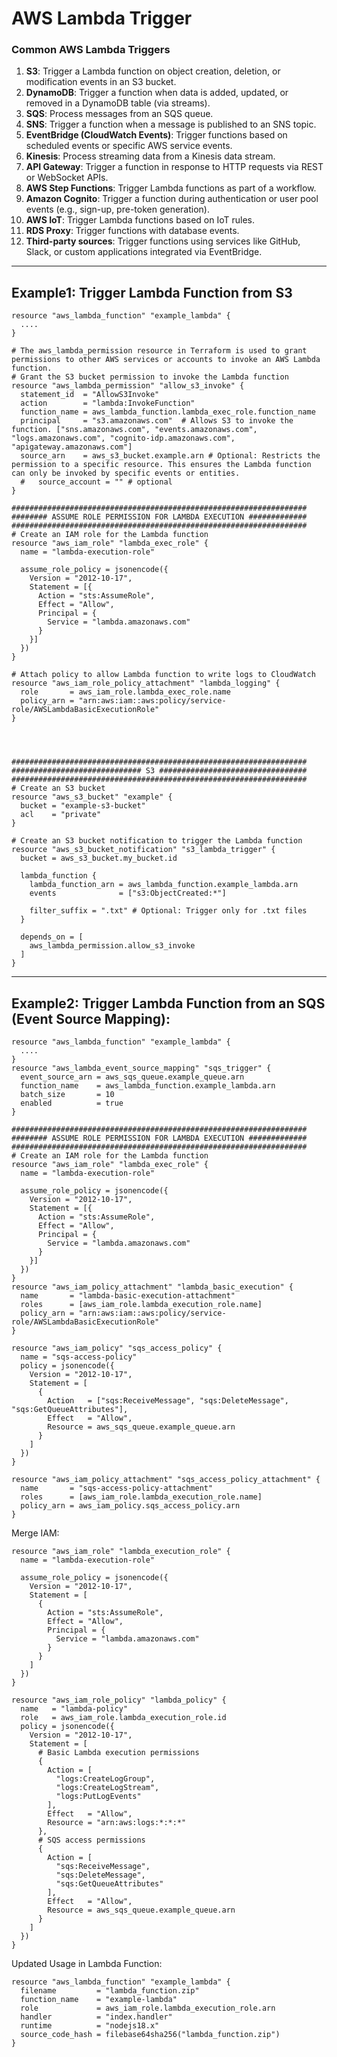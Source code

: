 #  AWS Lambda Trigger 

### Common AWS Lambda Triggers
1. **S3**: Trigger a Lambda function on object creation, deletion, or modification events in an S3 bucket.
2. **DynamoDB**: Trigger a function when data is added, updated, or removed in a DynamoDB table (via streams).
3. **SQS**: Process messages from an SQS queue.
4. **SNS**: Trigger a function when a message is published to an SNS topic.
5. **EventBridge (CloudWatch Events)**: Trigger functions based on scheduled events or specific AWS service events.
6. **Kinesis**: Process streaming data from a Kinesis data stream.
7. **API Gateway**: Trigger a function in response to HTTP requests via REST or WebSocket APIs.
8. **AWS Step Functions**: Trigger Lambda functions as part of a workflow.
9. **Amazon Cognito**: Trigger a function during authentication or user pool events (e.g., sign-up, pre-token generation).
10. **AWS IoT**: Trigger Lambda functions based on IoT rules.
11. **RDS Proxy**: Trigger functions with database events.
12. **Third-party sources**: Trigger functions using services like GitHub, Slack, or custom applications integrated via EventBridge.

---

## Example1: Trigger Lambda Function from S3
````hcl
resource "aws_lambda_function" "example_lambda" {
  ....
}

# The aws_lambda_permission resource in Terraform is used to grant permissions to other AWS services or accounts to invoke an AWS Lambda function.
# Grant the S3 bucket permission to invoke the Lambda function
resource "aws_lambda_permission" "allow_s3_invoke" {
  statement_id  = "AllowS3Invoke"
  action        = "lambda:InvokeFunction"
  function_name = aws_lambda_function.lambda_exec_role.function_name
  principal     = "s3.amazonaws.com"  # Allows S3 to invoke the function. ["sns.amazonaws.com", "events.amazonaws.com", "logs.amazonaws.com", "cognito-idp.amazonaws.com", "apigateway.amazonaws.com"]
  source_arn    = aws_s3_bucket.example.arn # Optional: Restricts the permission to a specific resource. This ensures the Lambda function can only be invoked by specific events or entities.
  #   source_account = "" # optional
}

##################################################################
######## ASSUME ROLE PERMISSION FOR LAMBDA EXECUTION #############
##################################################################
# Create an IAM role for the Lambda function
resource "aws_iam_role" "lambda_exec_role" {
  name = "lambda-execution-role"

  assume_role_policy = jsonencode({
    Version = "2012-10-17",
    Statement = [{
      Action = "sts:AssumeRole",
      Effect = "Allow",
      Principal = {
        Service = "lambda.amazonaws.com"
      }
    }]
  })
}

# Attach policy to allow Lambda function to write logs to CloudWatch
resource "aws_iam_role_policy_attachment" "lambda_logging" {
  role       = aws_iam_role.lambda_exec_role.name
  policy_arn = "arn:aws:iam::aws:policy/service-role/AWSLambdaBasicExecutionRole"
}




##################################################################
############################# S3 #################################
##################################################################
# Create an S3 bucket
resource "aws_s3_bucket" "example" {
  bucket = "example-s3-bucket"
  acl    = "private"
}

# Create an S3 bucket notification to trigger the Lambda function
resource "aws_s3_bucket_notification" "s3_lambda_trigger" {
  bucket = aws_s3_bucket.my_bucket.id

  lambda_function {
    lambda_function_arn = aws_lambda_function.example_lambda.arn
    events              = ["s3:ObjectCreated:*"]

    filter_suffix = ".txt" # Optional: Trigger only for .txt files
  }

  depends_on = [
    aws_lambda_permission.allow_s3_invoke
  ]
}
````

---

## Example2: Trigger Lambda Function from an SQS (Event Source Mapping):
````hcl
resource "aws_lambda_function" "example_lambda" {
  ....
}
resource "aws_lambda_event_source_mapping" "sqs_trigger" {
  event_source_arn = aws_sqs_queue.example_queue.arn
  function_name    = aws_lambda_function.example_lambda.arn
  batch_size       = 10
  enabled          = true
}

##################################################################
######## ASSUME ROLE PERMISSION FOR LAMBDA EXECUTION #############
##################################################################
# Create an IAM role for the Lambda function
resource "aws_iam_role" "lambda_exec_role" {
  name = "lambda-execution-role"

  assume_role_policy = jsonencode({
    Version = "2012-10-17",
    Statement = [{
      Action = "sts:AssumeRole",
      Effect = "Allow",
      Principal = {
        Service = "lambda.amazonaws.com"
      }
    }]
  })
}
resource "aws_iam_policy_attachment" "lambda_basic_execution" {
  name       = "lambda-basic-execution-attachment"
  roles      = [aws_iam_role.lambda_execution_role.name]
  policy_arn = "arn:aws:iam::aws:policy/service-role/AWSLambdaBasicExecutionRole"
}

resource "aws_iam_policy" "sqs_access_policy" {
  name = "sqs-access-policy"
  policy = jsonencode({
    Version = "2012-10-17",
    Statement = [
      {
        Action   = ["sqs:ReceiveMessage", "sqs:DeleteMessage", "sqs:GetQueueAttributes"],
        Effect   = "Allow",
        Resource = aws_sqs_queue.example_queue.arn
      }
    ]
  })
}

resource "aws_iam_policy_attachment" "sqs_access_policy_attachment" {
  name       = "sqs-access-policy-attachment"
  roles      = [aws_iam_role.lambda_execution_role.name]
  policy_arn = aws_iam_policy.sqs_access_policy.arn
}

````

Merge IAM:
````hcl
resource "aws_iam_role" "lambda_execution_role" {
  name = "lambda-execution-role"

  assume_role_policy = jsonencode({
    Version = "2012-10-17",
    Statement = [
      {
        Action = "sts:AssumeRole",
        Effect = "Allow",
        Principal = {
          Service = "lambda.amazonaws.com"
        }
      }
    ]
  })
}

resource "aws_iam_role_policy" "lambda_policy" {
  name   = "lambda-policy"
  role   = aws_iam_role.lambda_execution_role.id
  policy = jsonencode({
    Version = "2012-10-17",
    Statement = [
      # Basic Lambda execution permissions
      {
        Action = [
          "logs:CreateLogGroup",
          "logs:CreateLogStream",
          "logs:PutLogEvents"
        ],
        Effect   = "Allow",
        Resource = "arn:aws:logs:*:*:*"
      },
      # SQS access permissions
      {
        Action = [
          "sqs:ReceiveMessage",
          "sqs:DeleteMessage",
          "sqs:GetQueueAttributes"
        ],
        Effect   = "Allow",
        Resource = aws_sqs_queue.example_queue.arn
      }
    ]
  })
}

````
Updated Usage in Lambda Function:
````hcl
resource "aws_lambda_function" "example_lambda" {
  filename         = "lambda_function.zip"
  function_name    = "example-lambda"
  role             = aws_iam_role.lambda_execution_role.arn
  handler          = "index.handler"
  runtime          = "nodejs18.x"
  source_code_hash = filebase64sha256("lambda_function.zip")
}
````